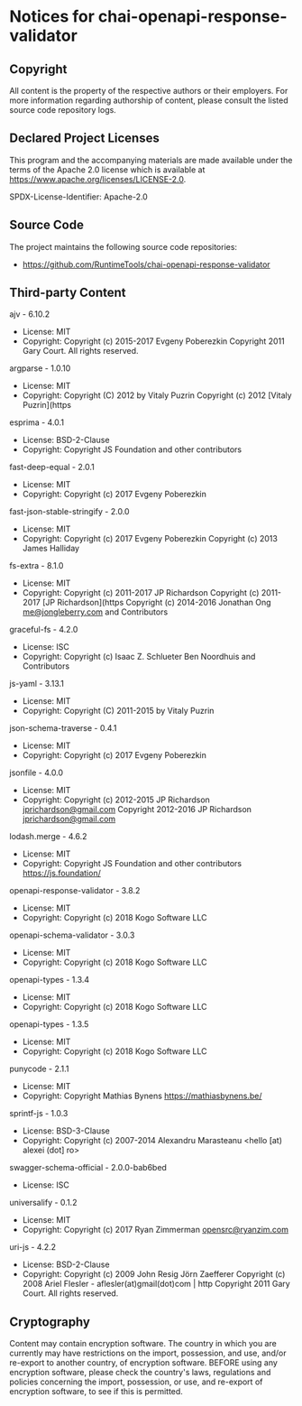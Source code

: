 # Notices for chai-openapi-response-validator

## Copyright

All content is the property of the respective authors or their employers.
For more information regarding authorship of content, please consult the
listed source code repository logs.

## Declared Project Licenses

This program and the accompanying materials are made available under the terms
of the Apache 2.0 license which is available at
https://www.apache.org/licenses/LICENSE-2.0.

SPDX-License-Identifier: Apache-2.0

## Source Code

The project maintains the following source code repositories:

 * https://github.com/RuntimeTools/chai-openapi-response-validator

## Third-party Content

ajv - 6.10.2
 * License: MIT
 * Copyright: Copyright (c) 2015-2017 Evgeny Poberezkin Copyright 2011 Gary Court. All rights reserved.

argparse - 1.0.10
 * License: MIT
 * Copyright: Copyright (C) 2012 by Vitaly Puzrin Copyright (c) 2012 [Vitaly Puzrin](https

esprima - 4.0.1
 * License: ﻿BSD-2-Clause
 * Copyright: Copyright JS Foundation and other contributors

fast-deep-equal - 2.0.1
 * License: MIT
 * Copyright: Copyright (c) 2017 Evgeny Poberezkin

fast-json-stable-stringify - 2.0.0
 * License: MIT
 * Copyright: Copyright (c) 2017 Evgeny Poberezkin  Copyright (c) 2013 James Halliday

fs-extra - 8.1.0
 * License: MIT
 * Copyright: Copyright (c) 2011-2017 JP Richardson Copyright (c) 2011-2017 [JP Richardson](https Copyright (c) 2014-2016 Jonathan Ong me@jongleberry.com and Contributors

graceful-fs - 4.2.0
 * License: ISC
 * Copyright: Copyright (c) Isaac Z. Schlueter  Ben Noordhuis  and Contributors

js-yaml - 3.13.1
 * License: MIT
 * Copyright: Copyright (C) 2011-2015 by Vitaly Puzrin

json-schema-traverse - 0.4.1
 * License: MIT
 * Copyright: Copyright (c) 2017 Evgeny Poberezkin

jsonfile - 4.0.0
 * License: MIT
 * Copyright: Copyright (c) 2012-2015  JP Richardson <jprichardson@gmail.com> Copyright 2012-2016  JP Richardson  <jprichardson@gmail.com>

lodash.merge - 4.6.2
 * License: MIT
 * Copyright: Copyright JS Foundation and other contributors <https://js.foundation/>

openapi-response-validator - 3.8.2
 * License: MIT
 * Copyright: Copyright (c) 2018 Kogo Software LLC

openapi-schema-validator - 3.0.3
 * License: MIT
 * Copyright: Copyright (c) 2018 Kogo Software LLC

openapi-types - 1.3.4
 * License: MIT
 * Copyright: Copyright (c) 2018 Kogo Software LLC

openapi-types - 1.3.5
 * License: MIT
 * Copyright: Copyright (c) 2018 Kogo Software LLC

punycode - 2.1.1
 * License: MIT
 * Copyright: Copyright Mathias Bynens <https://mathiasbynens.be/>

sprintf-js - 1.0.3
 * License: BSD-3-Clause
 * Copyright: Copyright (c) 2007-2014  Alexandru Marasteanu <hello [at) alexei (dot] ro>

swagger-schema-official - 2.0.0-bab6bed
 * License: ISC

universalify - 0.1.2
 * License: MIT
 * Copyright: Copyright (c) 2017  Ryan Zimmerman <opensrc@ryanzim.com>

uri-js - 4.2.2
 * License: BSD-2-Clause
 * Copyright: Copyright (c) 2009 John Resig  Jörn Zaefferer Copyright (c) 2008 Ariel Flesler - aflesler(at)gmail(dot)com | http Copyright 2011 Gary Court. All rights reserved.


## Cryptography

Content may contain encryption software. The country in which you are currently
may have restrictions on the import, possession, and use, and/or re-export to
another country, of encryption software. BEFORE using any encryption software,
please check the country's laws, regulations and policies concerning the import,
possession, or use, and re-export of encryption software, to see if this is
permitted.
